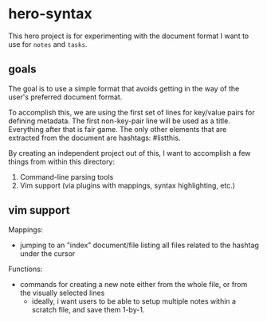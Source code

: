 
# hero-syntax

This hero project is for experimenting with the document format I want to use
for `notes` and `tasks`.

## goals

The goal is to use a simple format that avoids getting
in the way of the user's preferred document format.

To accomplish this, we are using the first set of lines for key/value pairs for
defining metadata.  The first non-key-pair line will be used as a title.
Everything after that is fair game.  The only other elements that are extracted
from the document are hashtags: #listthis.

By creating an independent project out of this, I want to accomplish a few
things from within this directory:

1. Command-line parsing tools
2. Vim support (via plugins with mappings, syntax highlighting, etc.)

## vim support

Mappings:

* jumping to an "index" document/file listing all files related to the hashtag
  under the cursor


Functions:

* commands for creating a new note either from the whole file, or from the
  visually selected lines
  * ideally, i want users to be able to setup multiple notes within a scratch
    file, and save them 1-by-1.

